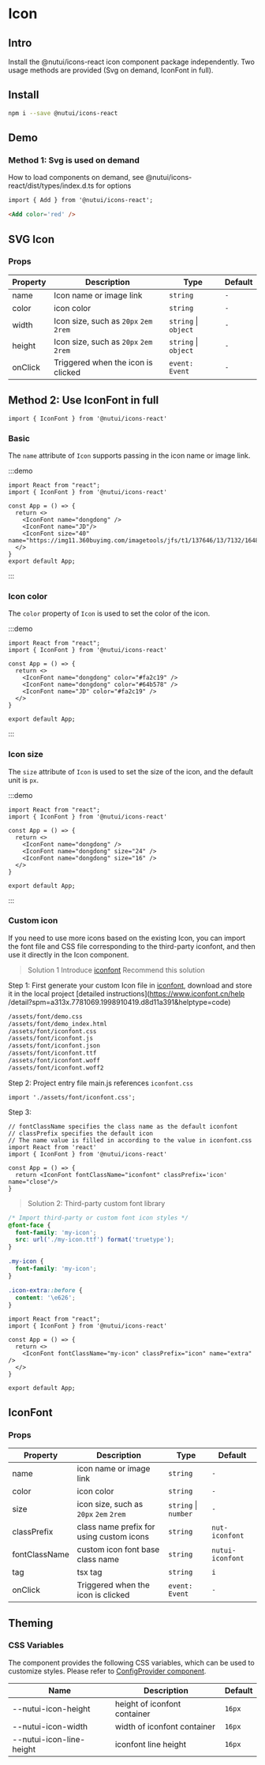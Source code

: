 # Icon

## Intro

Install the @nutui/icons-react icon component package independently. Two usage methods are provided (Svg on demand, IconFont in full).

## Install

```bash
npm i --save @nutui/icons-react
```

## Demo

### Method 1: Svg is used on demand

How to load components on demand, see @nutui/icons-react/dist/types/index.d.ts for options

```html
import { Add } from '@nutui/icons-react';

<Add color='red' />
```

## SVG Icon

### Props

| Property | Description | Type | Default |
| --- | --- | --- | --- |
| name | Icon name or image link | `string` | `-` |
| color | icon color | `string` | `-` |
| width | Icon size, such as `20px` `2em` `2rem` | `string` \| `object` | `-` |
| height | Icon size, such as `20px` `2em` `2rem` | `string` \| `object` | `-` |
| onClick | Triggered when the icon is clicked | `event: Event` | `-` |

## Method 2: Use IconFont in full

```tsx
import { IconFont } from '@nutui/icons-react'
```

### Basic

The `name` attribute of `Icon` supports passing in the icon name or image link.

:::demo

```tsx
import React from "react";
import { IconFont } from '@nutui/icons-react'

const App = () => {
  return <>
    <IconFont name="dongdong" />
    <IconFont name="JD"/>
    <IconFont size="40"  name="https://img11.360buyimg.com/imagetools/jfs/t1/137646/13/7132/1648/5f4c748bE43da8ddd/a3f06d51dcae7b60.png"/>
  </>
}
export default App;

```

:::

### Icon color

The `color` property of `Icon` is used to set the color of the icon.

:::demo

```tsx
import React from "react";
import { IconFont } from '@nutui/icons-react'

const App = () => {
  return <>
    <IconFont name="dongdong" color="#fa2c19" />
    <IconFont name="dongdong" color="#64b578" />
    <IconFont name="JD" color="#fa2c19" />
  </>
}

export default App;
```

:::

### Icon size

The `size` attribute of `Icon` is used to set the size of the icon, and the default unit is `px`.

:::demo

```tsx
import React from "react";
import { IconFont } from '@nutui/icons-react'

const App = () => {
  return <>
    <IconFont name="dongdong" />
    <IconFont name="dongdong" size="24" />
    <IconFont name="dongdong" size="16" />
  </>
}

export default App;
```

:::

### Custom icon

If you need to use more icons based on the existing Icon, you can import the font file and CSS file corresponding to the third-party iconfont, and then use it directly in the Icon component.

> Solution 1 Introduce [iconfont](https://www.iconfont.cn/) Recommend this solution

Step 1: First generate your custom Icon file in [iconfont](https://www.iconfont.cn/), download and store it in the local project \[detailed instructions\](https://www.iconfont.cn/help /detail?spm=a313x.7781069.1998910419.d8d11a391&helptype=code)

```bash
/assets/font/demo.css
/assets/font/demo_index.html
/assets/font/iconfont.css
/assets/font/iconfont.js
/assets/font/iconfont.json
/assets/font/iconfont.ttf
/assets/font/iconfont.woff
/assets/font/iconfont.woff2
```

Step 2: Project entry file main.js references `iconfont.css`

```tsx
import './assets/font/iconfont.css';
```

Step 3:

```tsx
// fontClassName specifies the class name as the default iconfont
// classPrefix specifies the default icon
// The name value is filled in according to the value in iconfont.css
import React from 'react'
import { IconFont } from '@nutui/icons-react'

const App = () => {
  return <IconFont fontClassName="iconfont" classPrefix='icon' name="close"/>
}
```

> Solution 2: Third-party custom font library

```css
/* Import third-party or custom font icon styles */
@font-face {
  font-family: 'my-icon';
  src: url('./my-icon.ttf') format('truetype');
}

.my-icon {
  font-family: 'my-icon';
}

.icon-extra::before {
  content: '\e626';
}
```

```tsx
import React from "react";
import { IconFont } from '@nutui/icons-react'

const App = () => {
  return <>
    <IconFont fontClassName="my-icon" classPrefix="icon" name="extra" />
  </>
}

export default App;
```

## IconFont

### Props

| Property | Description | Type | Default |
| --- | --- | --- | --- |
| name | icon name or image link | `string` | `-` |
| color | icon color | `string` | `-` |
| size | icon size, such as `20px` `2em` `2rem` | `string` \| `number` | `-` |
| classPrefix | class name prefix for using custom icons | `string` | `nut-iconfont` |
| fontClassName | custom icon font base class name | `string` | `nutui-iconfont` |
| tag | tsx tag | `string` | `i` |
| onClick | Triggered when the icon is clicked | `event: Event` | `-` |

## Theming

### CSS Variables

The component provides the following CSS variables, which can be used to customize styles. Please refer to [ConfigProvider component](#/en-US/component/configprovider).

| Name | Description | Default |
| --- | --- | --- |
| \--nutui-icon-height | height of iconfont container | `16px` |
| \--nutui-icon-width | width of iconfont container | `16px` |
| \--nutui-icon-line-height | iconfont line height | `16px` |